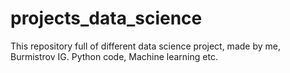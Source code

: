 # projects_data_science
This repository full of different  data science project, made by me, Burmistrov IG. Python code, Machine learning etc. 
